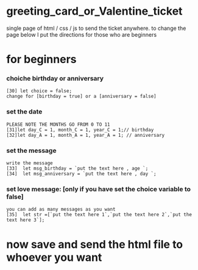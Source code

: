 # greeting_card_or_Valentine_ticket
single page of html / css / js to send the ticket anywhere. to change the page below I put the directions for those who are beginners




# for beginners
### choiche birthday or anniversary
    [30] let choice = false;
    change for [birthday = true] or a [anniversary = false]


### set the date
    PLEASE NOTE THE MONTHS GO FROM 0 TO 11
    [31]let day_C = 1, month_C = 1, year_C = 1;// birthday
    [32]let day_A = 1, month_A = 1, year_A = 1; // anniversary


### set the message    
    write the message
    [33]  let msg_birthday = `put the text here , age `;
    [34]  let msg_anniversary = `put the text here , day `;


### set love message: [only if you have set the choice variable to false]
    you can add as many messages as you want
    [35]  let str =[`put the text here 1`,`put the text here 2`,`put the text here 3`];


# now save and send the html file to whoever you want
